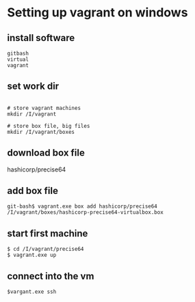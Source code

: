 # Setting up vagrant on windows

## install software
```
gitbash
virtual
vagrant
```

## set work dir
```

# store vagrant machines
mkdir /I/vagrant

# store box file, big files
mkdir /I/vagrant/boxes

```

## download box file
hashicorp/precise64

## add box file
```
git-bash$ vagrant.exe box add hashicorp/precise64 /I/vagrant/boxes/hashicorp-precise64-virtualbox.box

```

## start first machine
```
$ cd /I/vagrant/precise64
$ vagrant.exe up
```

## connect into the vm 
```
$vargant.exe ssh
```


